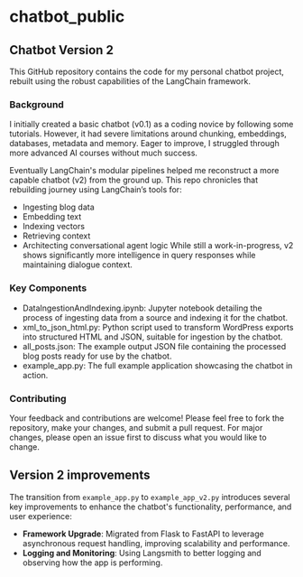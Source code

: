 # chatbot_public
## Chatbot Version 2
This GitHub repository contains the code for my personal chatbot project, rebuilt using the robust capabilities of the LangChain framework.

### Background
I initially created a basic chatbot (v0.1) as a coding novice by following some tutorials. However, it had severe limitations around chunking, embeddings, databases, metadata and memory. Eager to improve, I struggled through more advanced AI courses without much success.

Eventually LangChain's modular pipelines helped me reconstruct a more capable chatbot (v2) from the ground up. This repo chronicles that rebuilding journey using LangChain’s tools for:

- Ingesting blog data
- Embedding text
- Indexing vectors
- Retrieving context
- Architecting conversational agent logic
While still a work-in-progress, v2 shows significantly more intelligence in query responses while maintaining dialogue context.

### Key Components
- DataIngestionAndIndexing.ipynb: Jupyter notebook detailing the process of ingesting data from a source and indexing it for the chatbot.
- xml_to_json_html.py: Python script used to transform WordPress exports into structured HTML and JSON, suitable for ingestion by the chatbot.
- all_posts.json: The example output JSON file containing the processed blog posts ready for use by the chatbot.
- example_app.py: The full example application showcasing the chatbot in action.

### Contributing
Your feedback and contributions are welcome! Please feel free to fork the repository, make your changes, and submit a pull request. For major changes, please open an issue first to discuss what you would like to change.

## Version 2 improvements
The transition from `example_app.py` to `example_app_v2.py` introduces several key improvements to enhance the chatbot's functionality, performance, and user experience:
- **Framework Upgrade**: Migrated from Flask to FastAPI to leverage asynchronous request handling, improving scalability and performance.
- **Logging and Monitoring**: Using Langsmith to better logging and observing how the app is performing.

